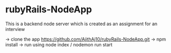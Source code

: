 # rubyRails-NodeApp
This is a backend node server which is created as an assignment for an interview

-> clone the app https://github.com/AjithAj10/rubyRails-NodeApp.git
-> npm install
-> run using node index / nodemon run start
